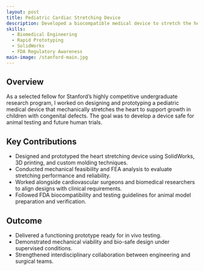 ```yaml
---
layout: post
title: Pediatric Cardiac Stretching Device
description: Developed a biocompatible medical device to stretch the heart in children with congenital defects as part of Stanford’s Research Program.
skills:
  - Biomedical Engineering
  - Rapid Prototyping
  - SolidWorks
  - FDA Regulatory Awareness
main-image: /stanford-main.jpg
---
```


## Overview

As a selected fellow for Stanford’s highly competitive undergraduate research program, I worked on designing and prototyping a pediatric medical device that mechanically stretches the heart to support growth in children with congenital defects. The goal was to develop a device safe for animal testing and future human trials.

## Key Contributions

- Designed and prototyped the heart stretching device using SolidWorks, 3D printing, and custom molding techniques.
- Conducted mechanical feasibility and FEA analysis to evaluate stretching performance and reliability.
- Worked alongside cardiovascular surgeons and biomedical researchers to align designs with clinical requirements.
- Followed FDA biocompatibility and testing guidelines for animal model preparation and verification.

## Outcome

- Delivered a functioning prototype ready for in vivo testing.
- Demonstrated mechanical viability and bio-safe design under supervised conditions.
- Strengthened interdisciplinary collaboration between engineering and surgical teams.


